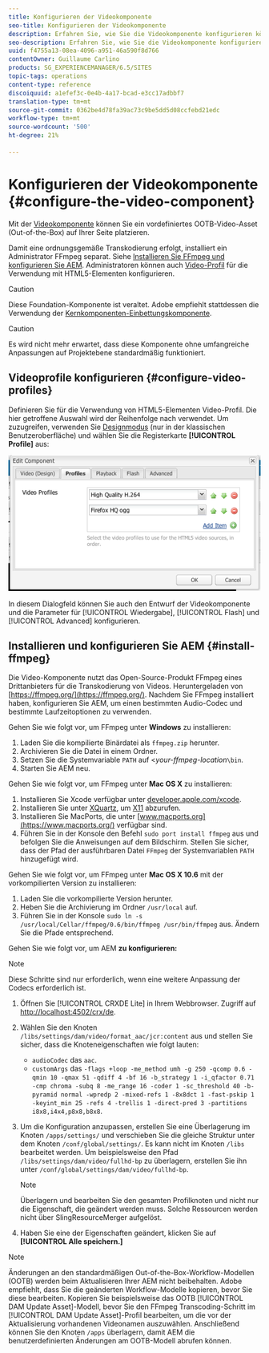 ```yaml
---
title: Konfigurieren der Videokomponente
seo-title: Konfigurieren der Videokomponente
description: Erfahren Sie, wie Sie die Videokomponente konfigurieren können.
seo-description: Erfahren Sie, wie Sie die Videokomponente konfigurieren können.
uuid: f4755a13-08ea-4096-a951-46a590f8d766
contentOwner: Guillaume Carlino
products: SG_EXPERIENCEMANAGER/6.5/SITES
topic-tags: operations
content-type: reference
discoiquuid: a1efef3c-0e4b-4a17-bcad-e3cc17adbbf7
translation-type: tm+mt
source-git-commit: 0362be4d78fa39ac73c9be5dd5d08ccfebd21edc
workflow-type: tm+mt
source-wordcount: '500'
ht-degree: 21%

---
```



# Konfigurieren der Videokomponente {#configure-the-video-component}

Mit der [Videokomponente](/help/sites-authoring/default-components-foundation.md#video) können Sie ein vordefiniertes OOTB-Video-Asset (Out-of-the-Box) auf Ihrer Seite platzieren.

Damit eine ordnungsgemäße Transkodierung erfolgt, installiert ein Administrator FFmpeg separat. Siehe [Installieren Sie FFmpeg und konfigurieren Sie AEM](#install-ffmpeg). Administratoren können auch [Video-Profil](#configure-video-profiles) für die Verwendung mit HTML5-Elementen konfigurieren.

>[!CAUTION]
>
>Diese Foundation-Komponente ist veraltet. Adobe empfiehlt stattdessen die Verwendung der [Kernkomponenten-Einbettungskomponente](https://experienceleague.adobe.com/docs/experience-manager-core-components/using/components/embed.html).

>[!CAUTION]
>
>Es wird nicht mehr erwartet, dass diese Komponente ohne umfangreiche Anpassungen auf Projektebene standardmäßig funktioniert.

## Videoprofile konfigurieren {#configure-video-profiles}

Definieren Sie für die Verwendung von HTML5-Elementen Video-Profil. Die hier getroffene Auswahl wird der Reihenfolge nach verwendet. Um zuzugreifen, verwenden Sie [Designmodus](/help/sites-authoring/default-components-designmode.md) (nur in der klassischen Benutzeroberfläche) und wählen Sie die Registerkarte **[!UICONTROL Profile]** aus:

![chlimage_1-317](assets/chlimage_1-317.png)

In diesem Dialogfeld können Sie auch den Entwurf der Videokomponente und die Parameter für [!UICONTROL Wiedergabe], [!UICONTROL Flash] und [!UICONTROL Advanced] konfigurieren.

## Installieren und konfigurieren Sie AEM {#install-ffmpeg}

Die Video-Komponente nutzt das Open-Source-Produkt FFmpeg eines Drittanbieters für die Transkodierung von Videos. Heruntergeladen von [https://ffmpeg.org/](https://ffmpeg.org/). Nachdem Sie FFmpeg installiert haben, konfigurieren Sie AEM, um einen bestimmten Audio-Codec und bestimmte Laufzeitoptionen zu verwenden.

Gehen Sie wie folgt vor, um FFmpeg unter **Windows** zu installieren:

1. Laden Sie die kompilierte Binärdatei als `ffmpeg.zip` herunter.
1. Archivieren Sie die Datei in einem Ordner.
1. Setzen Sie die Systemvariable `PATH` auf &lt;*your-ffmpeg-location*`\bin`.
1. Starten Sie AEM neu.

Gehen Sie wie folgt vor, um FFmpeg unter **Mac OS X** zu installieren:

1. Installieren Sie Xcode verfügbar unter [developer.apple.com/xcode](https://developer.apple.com/xcode/).
1. Installieren Sie unter [XQuartz](https://www.xquartz.org), um [X11](https://support.apple.com/de-de/HT201341) abzurufen.
1. Installieren Sie MacPorts, die unter [www.macports.org](https://www.macports.org/) verfügbar sind.
1. Führen Sie in der Konsole den Befehl `sudo port install ffmpeg` aus und befolgen Sie die Anweisungen auf dem Bildschirm. Stellen Sie sicher, dass der Pfad der ausführbaren Datei `FFmpeg` der Systemvariablen `PATH` hinzugefügt wird.

Gehen Sie wie folgt vor, um FFmpeg unter **Mac OS X 10.6** mit der vorkompilierten Version zu installieren:

1. Laden Sie die vorkompilierte Version herunter.
1. Heben Sie die Archivierung im Ordner `/usr/local` auf.
1. Führen Sie in der Konsole `sudo ln -s /usr/local/Cellar/ffmpeg/0.6/bin/ffmpeg /usr/bin/ffmpeg` aus. Ändern Sie die Pfade entsprechend.

Gehen Sie wie folgt vor, um AEM **zu konfigurieren:**

>[!NOTE]
>
>Diese Schritte sind nur erforderlich, wenn eine weitere Anpassung der Codecs erforderlich ist.

1. Öffnen Sie [!UICONTROL CRXDE Lite] in Ihrem Webbrowser. Zugriff auf [http://localhost:4502/crx/de](http://localhost:4502/crx/de).
2. Wählen Sie den Knoten `/libs/settings/dam/video/format_aac/jcr:content` aus und stellen Sie sicher, dass die Knoteneigenschaften wie folgt lauten:

   * `audioCodec` das `aac`.
   * `customArgs` das `-flags +loop -me_method umh -g 250 -qcomp 0.6 -qmin 10 -qmax 51 -qdiff 4 -bf 16 -b_strategy 1 -i_qfactor 0.71 -cmp chroma -subq 8 -me_range 16 -coder 1 -sc_threshold 40 -b-pyramid normal -wpredp 2 -mixed-refs 1 -8x8dct 1 -fast-pskip 1 -keyint_min 25 -refs 4 -trellis 1 -direct-pred 3 -partitions i8x8,i4x4,p8x8,b8x8`.

3. Um die Konfiguration anzupassen, erstellen Sie eine Überlagerung im Knoten `/apps/settings/` und verschieben Sie die gleiche Struktur unter dem Knoten `/conf/global/settings/`. Es kann nicht im Knoten `/libs` bearbeitet werden. Um beispielsweise den Pfad `/libs/settings/dam/video/fullhd-bp` zu überlagern, erstellen Sie ihn unter `/conf/global/settings/dam/video/fullhd-bp`.

   >[!NOTE]
   >
   >Überlagern und bearbeiten Sie den gesamten Profilknoten und nicht nur die Eigenschaft, die geändert werden muss. Solche Ressourcen werden nicht über SlingResourceMerger aufgelöst.

4. Haben Sie eine der Eigenschaften geändert, klicken Sie auf **[!UICONTROL Alle speichern.]**

>[!NOTE]
>
>Änderungen an den standardmäßigen Out-of-the-Box-Workflow-Modellen (OOTB) werden beim Aktualisieren Ihrer AEM nicht beibehalten. Adobe empfiehlt, dass Sie die geänderten Workflow-Modelle kopieren, bevor Sie diese bearbeiten. Kopieren Sie beispielsweise das OOTB [!UICONTROL DAM Update Asset]-Modell, bevor Sie den FFmpeg Transcoding-Schritt im [!UICONTROL DAM Update Asset]-Profil bearbeiten, um die vor der Aktualisierung vorhandenen Videonamen auszuwählen. Anschließend können Sie den Knoten `/apps` überlagern, damit AEM die benutzerdefinierten Änderungen am OOTB-Modell abrufen können.
